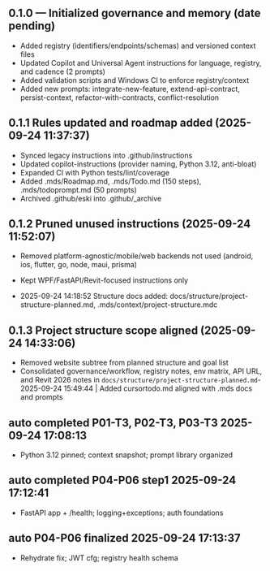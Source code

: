 ## 0.1.0 — Initialized governance and memory (date pending)

- Added registry (identifiers/endpoints/schemas) and versioned context files
- Updated Copilot and Universal Agent instructions for language, registry, and cadence (2 prompts)
- Added validation scripts and Windows CI to enforce registry/context
- Added new prompts: integrate-new-feature, extend-api-contract, persist-context, refactor-with-contracts, conflict-resolution

## 0.1.1  Rules updated and roadmap added (2025-09-24 11:37:37)
- Synced legacy instructions into .github/instructions
- Updated copilot-instructions (provider naming, Python 3.12, anti-bloat) 
- Expanded CI with Python tests/lint/coverage
- Added .mds/Roadmap.md, .mds/Todo.md (150 steps), .mds/todoprompt.md (50 prompts)
- Archived .github/eski into .github/_archive

## 0.1.2  Pruned unused instructions (2025-09-24 11:52:07)
- Removed platform-agnostic/mobile/web backends not used (android, ios, flutter, go, node, maui, prisma)
- Kept WPF/FastAPI/Revit-focused instructions only

- 2025-09-24 14:18:52 Structure docs added: docs/structure/project-structure-planned.md, .mds/context/project-structure.mdc

## 0.1.3  Project structure scope aligned (2025-09-24 14:33:06)
- Removed website subtree from planned structure and goal list
- Consolidated governance/workflow, registry notes, env matrix, API URL, and Revit 2026 notes in `docs/structure/project-structure-planned.md`- 2025-09-24 15:49:44 | Added cursortodo.md aligned with .mds docs and prompts
## auto  completed P01-T3, P02-T3, P03-T3 2025-09-24 17:08:13
- Python 3.12 pinned; context snapshot; prompt library organized
## auto  completed P04-P06 step1 2025-09-24 17:12:41
- FastAPI app + /health; logging+exceptions; auth foundations
## auto  P04-P06 finalized 2025-09-24 17:13:37
- Rehydrate fix; JWT cfg; registry health schema
